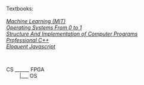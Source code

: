 Textbooks:     
&nbsp;   
[_Machine Learning (MIT)_](https://github.com/GandalfTea/Notebooks/tree/master/Deep%20Learning/MIT%20Textbook)        
[_Operating Systems From 0 to 1_](https://github.com/GandalfTea/Notebooks/tree/master/CS/OS/Operating%20Systems%20From%200%20to%201)    
[_Structure And Implementation of Computer Programs_](https://github.com/GandalfTea/Notebooks/tree/master/SICP)     
[_Professional C++_](https://github.com/GandalfTea/Notebooks/tree/master/ProfC%2B%2B%20.%20textbook)    
[_Eloquent Javascript_](https://github.com/GandalfTea/Notebooks/tree/master/JavaScript/Eloquent%20Javascript)        

&nbsp;
&nbsp;


CS  ______ FPGA       
&nbsp;&nbsp;&nbsp;&nbsp;&nbsp;&nbsp;&nbsp;&nbsp;&nbsp;|___ OS      
&nbsp;

